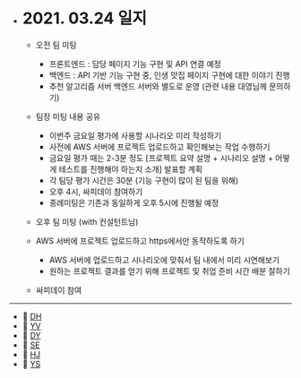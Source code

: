 - # 2021. 03.24 일지

  - 오전 팀 미팅

    - 프론트엔드 : 담당 페이지 기능 구현 및 API 연결 예정
    - 백엔드 :  API 기반 기능 구현 중, 인생 맛집 페이지 구현에 대한 이야기 진행
    - 추천 알고리즘 서버 백엔드 서버와 별도로 운영 (관련 내용 대영님께 문의하기)

  - 팀장 미팅 내용 공유
    - 이번주 금요일 평가에 사용할 시나리오 미리 작성하기
    - 사전에 AWS 서버에 프로젝트 업로드하고 확인해보는 작업 수행하기
    - 금요일 평가 때는 2-3분 정도 [프로젝트 요약 설명 + 시나리오 설명 + 어떻게 테스트를 진행해야 하는지 소개] 발표할 계획
    - 각 팀당 평가 시간은 30분 (기능 구현이 많이 된 팀을 위해)
    - 오후 4시, 싸피데이 참여하기
    - 종례미팅은 기존과 동일하게 오후 5시에 진행될 예정
    
  - 오후 팀 미팅 (with 컨설턴트님)
  
  - AWS 서버에 프로젝트 업로드하고 https에서만 동작하도록 하기
    - AWS 서버에 업로드하고 시나리오에 맞춰서 팀 내에서 미리 시연해보기
    - 원하는 프로젝트 결과를 얻기 위해 프로젝트 및 취업 준비 시간 배분 잘하기

  - 싸피데이 참여


-----

  * 🍟 [DH](./DH/20210324.md)
  * 🍔 [YV](./YV/20210324.md)
  * 🌭 [DY](./DY/20210324.md)
  * 🍳 [SE](./SE/20210324.md)
  * 🧀 [HJ](./HJ/20210324.md)
  * 🥪 [YS](./YS/20210324.md)